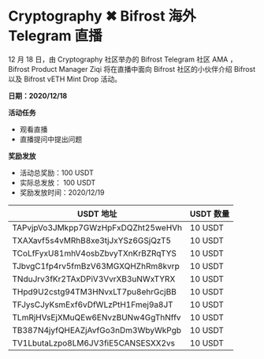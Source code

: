 # Cryptography ✖ Bifrost 海外 Telegram 直播

12 月 18 日，由 Cryptography 社区举办的 Bifrost Telegram 社区 AMA ，Bifrost Product Manager Ziqi 将在直播中面向 Bifrost 社区的小伙伴介绍 Bifrost 以及 Bifrost vETH Mint Drop 活动。

**日期：2020/12/18**

**活动任务**

  - 观看直播
  - 直播提问中提出问题

**奖励发放**

- 活动总奖励：100 USDT
- 实际总发放： 100 USDT
- 奖励发放时间：2020/12/19

|  USDT 地址   | USDT 数量  |
|  ----  | ----  |
| TAPvjpVo3JMkpp7GWzHpFxDQZht25weHVh  | 10 USDT |
| TXAXavf5s4vMRhB8xe3tjJxYSz6GSjQzT5  | 10 USDT |
| TCoLfFyxU81mhV4osbZbvyTXnKrBZRqTYS  | 10 USDT |
| TJbvgC1fp4rv5fmBzV63MGXQHZhRm8kvrp  | 10 USDT |
| TNduJrv3fKr2TAxDPiV3VvrXB3uNWxTYRX  | 10 USDT |
| THpd9U2cstg94TM3HNvxLT7pu8ehrGcjBB  | 10 USDT |
| TFJysCJyKsmExf6vDfWLzPtH1Fmej9a8JT  | 10 USDT |
| TLmRjHVsEjXMuQEw6ENvzBUNw4GgThNffv  | 10 USDT |
| TB387N4jyfQHEAZjAvfGo3nDm3WbyWkPgb  | 10 USDT |
| TV1LbutaLzpo8LM6JV3fiE5CANSESXX2vs  | 10 USDT |